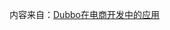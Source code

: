 
内容来自：[Dubbo在电商开发中的应用](https://yq.aliyun.com/articles/109976?spm=5176.10695662.1996646101.searchclickresult.47605201U7pPYG)


